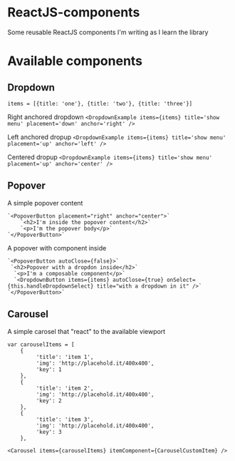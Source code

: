 ReactJS-components
==================

Some reusable ReactJS components I'm writing as I learn the library

# Available components

## Dropdown

    items = [{title: 'one'}, {title: 'two'}, {title: 'three'}]

Right anchored dropdown
    `<DropdownExample items={items} title='show menu' placement='down' anchor='right' />`
    
Left anchored dropup
    `<DropdownExample items={items} title='show menu' placement='up' anchor='left' />`
    
Centered dropup
    `<DropdownExample items={items} title='show menu' placement='up' anchor='center' />`
    
## Popover

A simple popover content

    `<PopoverButton placement="right" anchor="center">`
        `<h2>I'm inside the popover content</h2>`
        `<p>I'm the popover body</p>`
    `</PopoverButton>`
	
A popover with component inside

    `<PopoverButton autoClose={false}>`
     `<h2>Popover with a dropdon inside</h2>`
      `<p>I'm a composable component</p>`
      `<DropdownButton items={items} autoClose={true} onSelect={this.handleDropdownSelect} title="with a dropdown in it" />`
    `</PopoverButton>`
	
## Carousel

A simple carosel that "react" to the available viewport

    var carouselItems = [
        {
             'title': 'item 1',
             'img': 'http://placehold.it/400x400',
             'key': 1
        },
        {
             'title': 'item 2',
             'img': 'http://placehold.it/400x400',
             'key': 2
        },
        {
             'title': 'item 3',
             'img': 'http://placehold.it/400x400',
             'key': 3
        },
  `<Carousel items={carouselItems} itemComponent={CarouselCustomItem} />`
